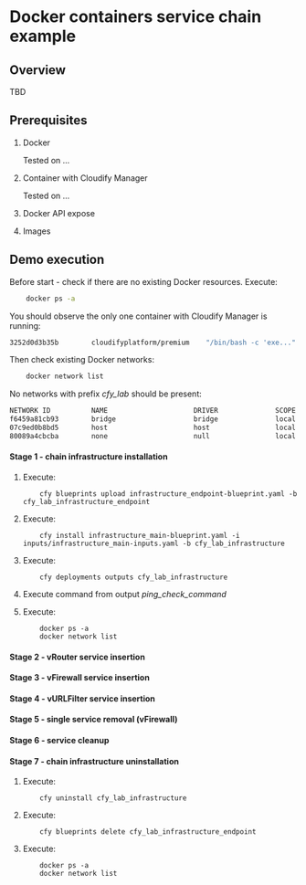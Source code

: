 # Docker containers service chain example

## Overview

TBD

## Prerequisites

1. Docker

    Tested on ...

2. Container with Cloudify Manager

    Tested on ...

3. Docker API expose

4. Images

## Demo execution

Before start - check if there are no existing Docker resources. Execute:

```bash
    docker ps -a
```

You should observe the only one container with Cloudify Manager is running:

```bash
3252d0d3b35b        cloudifyplatform/premium    "/bin/bash -c 'exe..."   5 weeks ago         Up 9 minutes                22/tcp, 443/tcp, 0.0.0.0:80->80/tcp, 0.0.0.0:8000->8000/tcp, 5671-5672/tcp, 0.0.0.0:53333->53333/tcp   cfy_manager_local
```

Then check existing Docker networks:

```bash
    docker network list
```

No networks with prefix *cfy_lab* should be present:

```bash
NETWORK ID          NAME                     DRIVER              SCOPE
f6459a81cb93        bridge                   bridge              local
07c9ed0b8bd5        host                     host                local
80089a4cbcba        none                     null                local

```

#### Stage 1 - chain infrastructure installation

1. Execute:
    ```
        cfy blueprints upload infrastructure_endpoint-blueprint.yaml -b cfy_lab_infrastructure_endpoint
    ```

2. Execute:
    ```
        cfy install infrastructure_main-blueprint.yaml -i inputs/infrastructure_main-inputs.yaml -b cfy_lab_infrastructure
    ```
    
3. Execute:

    ```
        cfy deployments outputs cfy_lab_infrastructure
    ```

4. Execute command from output *ping_check_command* 

5. Execute:
    ```
        docker ps -a
        docker network list
    ```

#### Stage 2 - vRouter service insertion

#### Stage 3 - vFirewall service insertion

#### Stage 4 - vURLFilter service insertion

#### Stage 5 - single service removal (vFirewall)

#### Stage 6 - service cleanup

#### Stage 7 - chain infrastructure uninstallation
    
1. Execute:     
    ```
        cfy uninstall cfy_lab_infrastructure
    ```

2. Execute:     
    ```
        cfy blueprints delete cfy_lab_infrastructure_endpoint
    ``` 
    
3. Execute:
    ```
        docker ps -a
        docker network list
    ```